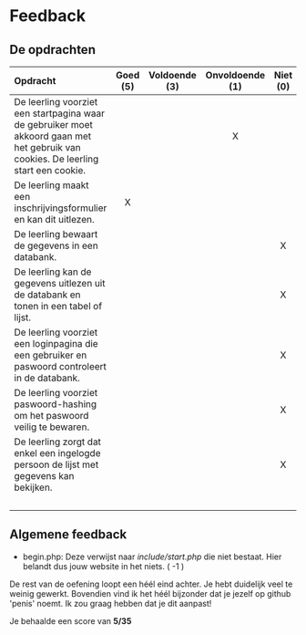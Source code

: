 # Feedback #
## De opdrachten ##
| Opdracht | Goed (5) | Voldoende (3) | Onvoldoende (1) | Niet (0) | Score (35) |
| :------- | :---: | :---------: | :-----------: | :----: |---:|
| De leerling voorziet een startpagina waar de gebruiker moet akkoord gaan met het gebruik van cookies. De leerling start een cookie. | | | X | |1 |
| De leerling maakt een inschrijvingsformulier en kan dit uitlezen.  | X | | | | 5|
| De leerling bewaart de gegevens in een databank.  | | | | X| 0|
| De leerling kan de gegevens uitlezen uit de databank en tonen in een tabel of lijst.  | | | | X | 0|
| De leerling voorziet een loginpagina die een gebruiker en paswoord controleert in de databank. | | | |X |0 |
| De leerling voorziet paswoord-hashing om het paswoord veilig te bewaren.  | | | | X|0 |
| De leerling zorgt dat enkel een ingelogde persoon de lijst met gegevens kan bekijken. | | | | X|0 |
||||||6|

## Algemene feedback ##
* begin.php: Deze verwijst naar *include/start.php* die niet bestaat. Hier belandt dus jouw website in het niets. ( -1 )

De rest van de oefening loopt een héél eind achter. Je hebt duidelijk veel te weinig gewerkt.
Bovendien vind ik het héél bijzonder dat je jezelf op github 'penis' noemt. Ik zou graag hebben dat je dit aanpast!

Je behaalde een score van __5/35__
